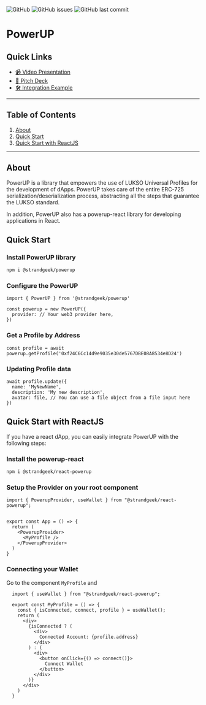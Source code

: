![GitHub](https://img.shields.io/github/license/strandgeek/powerup) ![GitHub issues](https://img.shields.io/github/issues/strandgeek/powerup) ![GitHub last commit](https://img.shields.io/github/last-commit/strandgeek/powerup)

# PowerUP

## Quick Links
- [📹 Video Presentation](https://www.youtube.com/watch?v=3N8zNU7-wvM)
- [📕 Pitch Deck](https://drive.google.com/file/d/125elRSooWs5ichZ_PbPav3VbNJs8FoXX/view?usp=sharing)
- [🛠 Integration Example](https://github.com/strandgeek/powerup/tree/main/examples/react-app)
--------

## Table of Contents
1. [About](#about)
2. [Quick Start](#quick-start)
3. [Quick Start with ReactJS](#quick-start-with-reactjs)


--------


## About

PowerUP is a library that empowers the use of LUKSO Universal Profiles for the development of dApps. PowerUP takes care of the entire ERC-725 serialization/deserialization process, abstracting all the steps that guarantee the LUKSO standard.

In addition, PowerUP also has a powerup-react library for developing applications in React.


## Quick Start

### Install PowerUP library

```bash
npm i @strandgeek/powerup
```

### Configure the PowerUP

```tsx
import { PowerUP } from '@strandgeek/powerup'

const powerup = new PowerUP({
  provider: // Your web3 provider here,
})
```

### Get a Profile by Address

```tsx
const profile = await powerup.getProfile('0xf24C6Cc14d9e9035e30de5767DBE08A8534e8D24')
```

### Updating Profile data

```tsx
await profile.update({
  name: 'MyNewName',
  description: 'My new description',
  avatar: file, // You can use a file object from a file input here
})
```

## Quick Start with ReactJS

If you have a react dApp, you can easily integrate PowerUP with the following steps:

### Install the powerup-react

```bash
npm i @strandgeek/react-powerup
```

### Setup the Provider on your root component

```tsx
import { PowerupProvider, useWallet } from "@strandgeek/react-powerup";


export const App = () => {
  return (
    <PowerupProvider>
      <MyProfile />
    </PowerupProvider>
  )
}
```

### Connecting your Wallet

Go to the component `MyProfile` and

```tsx
  import { useWallet } from "@strandgeek/react-powerup";

  export const MyProfile = () => {
    const { isConnected, connect, profile } = useWallet();
    return (
      <div>
        {isConnected ? (
          <div>
            Connected Account: {profile.address}
          </div>
        ) : (
          <div>
            <button onClick={() => connect()}>
              Connect Wallet
            </button>
          </div>
        )}
      </div>
    )
  }
```
